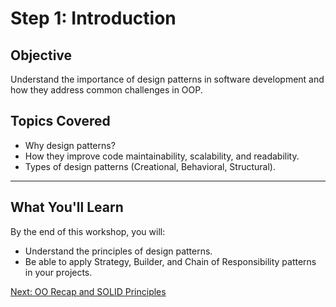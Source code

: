 # Step 1: Introduction

## Objective
Understand the importance of design patterns in software development and how they address common challenges in OOP.

## Topics Covered
- Why design patterns?
- How they improve code maintainability, scalability, and readability.
- Types of design patterns (Creational, Behavioral, Structural).

---

## What You'll Learn
By the end of this workshop, you will:
- Understand the principles of design patterns.
- Be able to apply Strategy, Builder, and Chain of Responsibility patterns in your projects.

[Next: OO Recap and SOLID Principles](./02-oo-solid.md)
